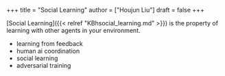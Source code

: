 +++
title = "Social Learning"
author = ["Houjun Liu"]
draft = false
+++

[Social Learning]({{< relref "KBhsocial_learning.md" >}}) is the property of learning with other agents in your environment.

-   learning from feedback
-   human ai coordination
-   social learning
-   adversarial training
